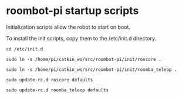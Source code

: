 # roombot-pi startup scripts

Initialization scripts allow the robot to start on boot.

To install the init scripts, copy them to the /etc/init.d directory.

`cd /etc/init.d`

`sudo ln -s /home/pi/catkin_ws/src/roombot-pi/init/roscore .`

`sudo ln -s /home/pi/catkin_ws/src/roombot-pi/init/roomba_teleop .`

`sudo update-rc.d roscore defaults`

`sudo update-rc.d roomba_teleop defaults`
